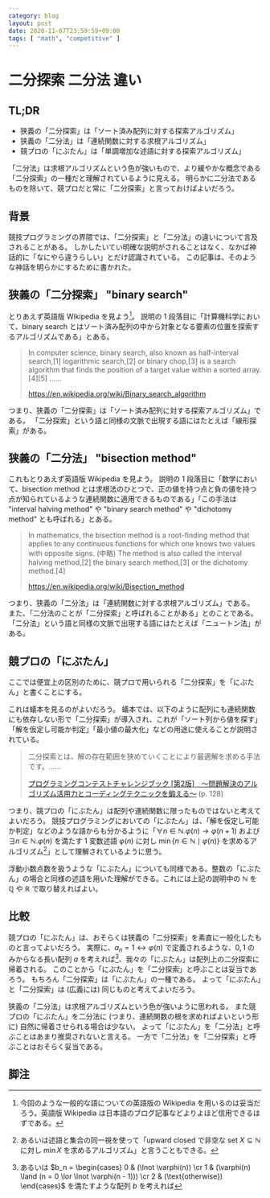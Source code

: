 ```yaml
---
category: blog
layout: post
date: 2020-11-07T23:59:59+09:00
tags: [ "math", "competitive" ]
---
```


# 二分探索 二分法 違い


## TL;DR

-   狭義の「二分探索」は「ソート済み配列に対する探索アルゴリズム」
-   狭義の「二分法」は「連続関数に対する求根アルゴリズム」
-   競プロの「にぶたん」は「単調増加な述語に対する探索アルゴリズム」

「二分法」は求根アルゴリズムという色が強いもので、より緩やかな概念である「二分探索」の一種だと理解されているように見える。
明らかに二分法であるものを除いて、競プロだと常に「二分探索」と言っておけばよいだろう。

## 背景

競技プログラミングの界隈では、「二分探索」と「二分法」の違いについて言及されることがある。
しかしたいてい明確な説明がされることはなく、なかば神話的に「なにやら違うらしい」とだけ認識されている。
この記事は、そのような神話を明らかにするために書かれた。


## 狭義の「二分探索」 "binary search"

とりあえず英語版 Wikipedia を見よう[^wikipedia]。
説明の 1 段落目に「計算機科学において、binary search とはソート済み配列の中から対象となる要素の位置を探索するアルゴリズムである」とある。

> In computer science, binary search, also known as half-interval search,[1] logarithmic search,[2] or binary chop,[3] is a search algorithm that finds the position of a target value within a sorted array.[4][5] ……
>
> <https://en.wikipedia.org/wiki/Binary_search_algorithm>

つまり、狭義の「二分探索」は「ソート済み配列に対する探索アルゴリズム」である。
「二分探索」という語と同様の文脈で出現する語にはたとえば「線形探索」がある。


## 狭義の「二分法」 "bisection method"

これもとりあえず英語版 Wikipedia を見よう。
説明の 1 段落目に「数学において、bisection method とは求根法のひとつで、正の値を持つ点と負の値を持つ点が知られているような連続関数に適用できるものである」「この手法は "interval halving method" や "binary search method" や "dichotomy method" とも呼ばれる」とある。

> In mathematics, the bisection method is a root-finding method that applies to any continuous functions for which one knows two values with opposite signs. (中略) The method is also called the interval halving method,[2] the binary search method,[3] or the dichotomy method.[4]
>
> <https://en.wikipedia.org/wiki/Bisection_method>

つまり、狭義の「二分法」は「連続関数に対する求根アルゴリズム」である。
また、「二分法のことが「二分探索」と呼ばれることがある」とのことである。
「二分法」という語と同様の文脈で出現する語にはたとえば「ニュートン法」がある。


## 競プロの「にぶたん」

ここでは便宜上の区別のために、競プロで用いられる「二分探索」を「にぶたん」と書くことにする。

これは蟻本を見るのがよいだろう。
蟻本では、以下のように配列にも連続関数にも依存しない形で「二分探索」が導入され、これが「ソート列から値を探す」「解を仮定し可能か判定」「最小値の最大化」などの用途に使えることが説明されている。

> 二分探索とは、解の存在範囲を狭めていくことにより最適解を求める手法です。……
>
> [プログラミングコンテストチャレンジブック [第2版]　～問題解決のアルゴリズム活用力とコーディングテクニックを鍛える～](https://www.amazon.co.jp/dp/4839941068) (p. 128)

つまり、競プロの「にぶたん」は配列や連続関数に限ったものではないと考えてよいだろう。
競技プログラミングにおいての「にぶたん」は、「解を仮定し可能か判定」などのような語からも分かるように「$\forall n \in \mathbb{N}. \varphi(n) \to \varphi(n + 1)$ および $\exists n \in \mathbb{N}. \varphi(n)$ を満たす $1$ 変数述語 $\varphi(n)$ に対し $\min \lbrace n \in \mathbb{N} \mid \varphi(n) \rbrace$ を求めるアルゴリズム[^set]」として理解されているように思う。

浮動小数点数を扱うような「にぶたん」についても同様である。整数の「にぶたん」の場合と同様の述語を用いた理解ができる。これには上記の説明中の $\mathbb{N}$ を $\mathbb{Q}$ や $\mathbb{R}$ で取り替えればよい。

## 比較

競プロの「にぶたん」は、おそらくは狭義の「二分探索」を素直に一般化したものと言ってよいだろう。
実際に、$a_n = 1 \leftrightarrow \varphi(n)$ で定義されるような、$0, 1$ のみからなる長い配列 $a$ を考えれば[^ary]、我々の「にぶたん」は配列上の二分探索に帰着される。
このことから「にぶたん」を「二分探索」と呼ぶことは妥当であろう。
もちろん「二分探索」は「にぶたん」の一種である。
よって「にぶたん」と「二分探索」は (広義には) 同じものと考えてよいだろう。

狭義の「二分法」は求根アルゴリズムという色が強いように思われる。
また競プロの「にぶたん」を二分法に (つまり、連続関数の根を求めればよいという形に) 自然に帰着させられる場合は少ない。
よって「にぶたん」を「二分法」と呼ぶことはあまり推奨されないと言える。
一方で「二分法」を「二分探索」と呼ぶことはおそらく妥当である。

## 脚注

[^wikipedia]: 今回のような一般的な語についての英語版の Wikipedia を用いるのは妥当だろう。英語版 Wikipedia は日本語のブログ記事などよりよほど信用できるはずである。
[^set]: あるいは述語と集合の同一視を使って「upward closed で非空な set $X \subseteq \mathbb{N}$ に対し $\min X$ を求めるアルゴリズム」と言うこともできる。
[^ary]: あるいは $b_n = \begin{cases} 0 & (\lnot \varphi(n)) \cr 1 & (\varphi(n) \land (n = 0 \lor \lnot \varphi(n - 1))) \cr 2 & (\text{otherwise}) \end{cases}$ を満たすような配列 $b$ を考えれば
